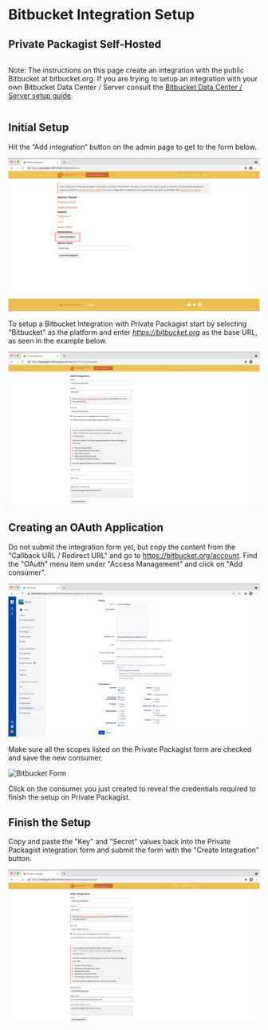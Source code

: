 # Bitbucket Integration Setup
## Private Packagist Self-Hosted

<div class="row column">
    <div class="callout warning">
        <p>Note: The instructions on this page create an integration with the public Bitbucket at bitbucket.org. If you are trying to setup an integration with your own Bitbucket Data Center / Server consult the <a href="/docs/self-hosted/bitbucket-server-integration-setup.md">Bitbucket Data Center / Server setup guide</a>.</p>
    </div>
</div>

## Initial Setup
Hit the “Add integration“ button on the admin page to get to the form below.

![Add Integration](/Resources/public/img/docs/self-hosted/08-integration.png)

To setup a Bitbucket Integration with Private Packagist start by selecting "Bitbucket" as the platform and enter <i>https://bitbucket.org</i> as the base URL, as seen in the example below.

![Packagist Setup](/Resources/public/img/docs/integration-setup/bitbucket-01-packagist-setup.png)

## Creating an OAuth Application
Do not submit the integration form yet, but copy the content from the "Callback URL / Redirect URL" and go to <a href="https://bitbucket.org/account">https://bitbucket.org/account</a>. Find the "OAuth" menu item under "Access Management" and click on "Add consumer".

![Bitbucket Form](/Resources/public/img/docs/integration-setup/bitbucket-02-bitbucket-form.png)

Make sure all the scopes listed on the Private Packagist form are checked and save the new consumer.

![Bitbucket Form](/Resources/public/img/docs/integration-setup/bitbucket-03-bitbucket-reveal-key.png)

Click on the consumer you just created to reveal the credentials required to finish the setup on Private Packagist.

## Finish the Setup
Copy and paste the "Key" and "Secret" values back into the Private Packagist integration form and submit the form with the "Create Integration" button.

![Bitbucket Form](/Resources/public/img/docs/integration-setup/bitbucket-04-packagist-form.png)
